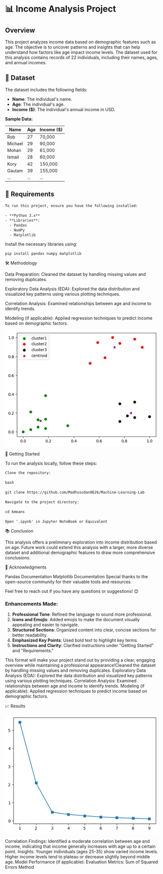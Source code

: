 # 📊 Income Analysis Project

## Overview
This project analyzes income data based on demographic features such as age. The objective is to uncover patterns and insights that can help understand how factors like age impact income levels. The dataset used for this analysis contains records of 22 individuals, including their names, ages, and annual incomes.

## 📁 Dataset
The dataset includes the following fields:

- **Name**: The individual's name.
- **Age**: The individual's age.
- **Income ($)**: The individual's annual income in USD.

**Sample Data:**

| Name     | Age | Income ($) |
|----------|-----|------------|
| Rob      | 27  | 70,000     |
| Michael  | 29  | 90,000     |
| Mohan    | 29  | 61,000     |
| Ismail   | 28  | 60,000     |
| Kory     | 42  | 150,000    |
| Gautam   | 39  | 155,000    |
| ...      | ... | ...        |

## 🔧 Requirements
    To run this project, ensure you have the following installed:

    - **Python 3.x**
    - **Libraries**: 
      - Pandas
      - NumPy
      - Matplotlib

Install the necessary libraries using:

    pip install pandas numpy matplotlib

🛠️ Methodology

Data Preparation: Cleaned the dataset by handling missing values and removing duplicates.

Exploratory Data Analysis (EDA): Explored the data distribution and visualized key patterns using various plotting techniques.

Correlation Analysis: Examined relationships between age and income to identify trends.

Modeling (if applicable): Applied regression techniques to predict income based on demographic factors.

![alt text](https://github.com/Madhusudan0626/Income_vs_Age_Analysis/blob/main/kmeans/cen.png)

🚀 Getting Started

To run the analysis locally, follow these steps:

    Clone the repository:

    bash

    git clone https://github.com/Madhusudan0626/Machine-Learning-Lab
    
    Navigate to the project directory:
    
    cd kmeans
    
    Open '.ipynb' in Jupyter NoteBook or Equivalent

📚 Conclusion

This analysis offers a preliminary exploration into income distribution based on age. Future work could extend this analysis with a larger, more diverse dataset and additional demographic features to draw more comprehensive conclusions.

🤝 Acknowledgments

Pandas Documentation
Matplotlib Documentation
Special thanks to the open-source community for their valuable tools and resources.

Feel free to reach out if you have any questions or suggestions! 😊

### Enhancements Made:

1. **Professional Tone**: Refined the language to sound more professional.
2. **Icons and Emojis**: Added emojis to make the document visually appealing and easier to navigate.
3. **Structured Sections**: Organized content into clear, concise sections for better readability.
4. **Emphasized Key Points**: Used bold text to highlight key terms.
5. **Instructions and Clarity**: Clarified instructions under "Getting Started" and "Requirements."

This format will make your project stand out by providing a clear, engaging overview while maintaining a       professional appearance!Cleaned the dataset by handling missing values and removing duplicates.
Exploratory Data Analysis (EDA): Explored the data distribution and visualized key patterns using              various plotting techniques.
Correlation Analysis: Examined relationships between age and income to identify trends.
Modeling (if applicable): Applied regression techniques to predict income based on demographic factors.

📈 Results

![alt text](https://github.com/Madhusudan0626/Income_vs_Age_Analysis/blob/main/kmeans/ellbow.png)

Correlation Findings: Identified a moderate correlation between age and income, indicating that income generally increases with age up to a certain point.
Insights:
    Younger individuals (ages 25-35) show varied income levels.
    Higher income levels tend to plateau or decrease slightly beyond middle age.
Model Performance (if applicable):
    Evaluation Metrics: Sum of Squared Errors Method
